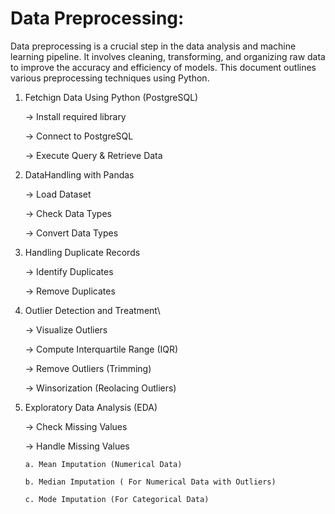 # Data Preprocessing:
Data preprocessing is a crucial step in the data analysis and machine learning pipeline. It involves cleaning, transforming, and organizing raw data to improve the accuracy and efficiency of models. This document outlines various preprocessing techniques using Python.

1. Fetchign Data Using Python (PostgreSQL)
   
   -> Install required library
   
   -> Connect to PostgreSQL
   
   -> Execute Query & Retrieve Data

3. DataHandling with Pandas
   
   -> Load Dataset

   -> Check Data Types
   
   -> Convert Data Types

5. Handling Duplicate Records
   
   -> Identify Duplicates
   
   -> Remove Duplicates

7. Outlier Detection and Treatment\
   
   -> Visualize Outliers
   
   -> Compute Interquartile Range (IQR)
   
   -> Remove Outliers (Trimming)
   
   -> Winsorization (Reolacing Outliers)

9. Exploratory Data Analysis (EDA)
    
   -> Check Missing Values
   
   -> Handle Missing Values
   
       a. Mean Imputation (Numerical Data)
   
       b. Median Imputation ( For Numerical Data with Outliers)
   
       c. Mode Imputation (For Categorical Data)
   
